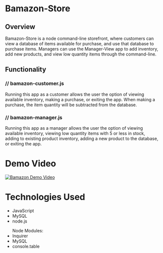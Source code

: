 # Bamazon-Store

## Overview

Bamazon-Store is a node command-line storefront, where customers can view a database of items available for purchase, and use that database to purchase items. Managers can use the Manager-View app to add inventory, add new products, and view low quantity items through the command-line.

## Functionality
### // <b>bamazon-customer.js</b>
Running this app as a customer allows the user the option of viewing available inventory, making a purchase, or exiting the app. When making a purchase, the item quantity will be subtracted from the database.

### // <b>bamazon-manager.js</b>
Running this app as a manager allows the user the option of viewing available inventory, viewing low quantity items with 5 or less in stock, adding to existing product inventory, adding a new product to the database, or exiting the app.


# Demo Video
[![Bamazon Demo Video](https://img.youtube.com/vi/Al3GJb6GOAo/0.jpg)](https://youtu.be/Al3GJb6GOAo "Bamazon Demo Video")

# Technologies Used
<ul>
    <li>JavaScript</li>
    <li>MySQL</li>
    <li>node.js</li>
</ul>

<ul>Node Modules:
    <li>Inquirer</li>
    <li>MySQL</li>
    <li>console.table</li>
</ul>

